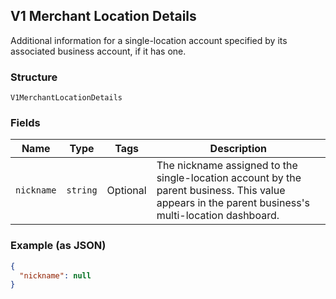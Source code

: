 ## V1 Merchant Location Details

Additional information for a single-location account specified by its associated business account, if it has one.

### Structure

`V1MerchantLocationDetails`

### Fields

| Name | Type | Tags | Description |
|  --- | --- | --- | --- |
| `nickname` | `string` | Optional | The nickname assigned to the single-location account by the parent business. This value appears in the parent business's multi-location dashboard. |

### Example (as JSON)

```json
{
  "nickname": null
}
```

